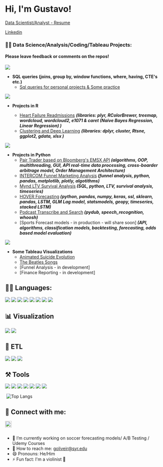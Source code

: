 <h1>Hi, I'm Gustavo! </h1>
<a href="https://rebrand.ly/github_resume">Data Scientist/Analyst - Resume</a> <br/>

<a href="https://www.linkedin.com/in/oliveiralgm/">Linkedin</a>

<h3>👨‍💻 Data Science/Analysis/Coding/Tableau Projects:</h2><h4> Please leave feedback or comments on the repos!</h3>

![](https://img.shields.io/badge/MySQL-005C84?style=for-the-badge&logo=mysql&logoColor=white)
- <b>SQL queries (joins, group by, window functions, where, having, CTE's etc.)</b>
  - [Sql queries for personal projects & Some practice](https://rebrand.ly/github_sql)

![](https://img.shields.io/badge/R-276DC3?style=for-the-badge&logo=r&logoColor=white)
- <b>Projects in R</b> 

  - [Heart Failure Readmissions](https://rebrand.ly/github_heart_failure) <b><i>(libraries: plyr, RColorBrewer, treemap, wordcloud, wordcloud2, e1071 & caret (Naive Bayes Regression, Linear Regression) )</b></i>
  - [Clustering and Deep Learning](https://rebrand.ly/github_CMA) <b><i>(libraries: dplyr, cluster, Rtsne, ggplot2, gdata, xlsx
)</b></i>

![](https://img.shields.io/badge/Python-FFD43B?style=for-the-badge&logo=python&logoColor=blue)
- <b>Projects in Python </b> 
  - [Pair Trader based on Bloomberg's EMSX API](https://rebrand.ly/github_trader)<b><i> (algorithms, OOP, multithreading, GUI, API real-time data processing, cross-boarder arbitrage model, Order Management Architecture)</b></i>
  - [INTERCOM Funnel Marketing Analysis](https://rebrand.ly/git_intercom)<b><i> (funnel analysis, python, pandas, matplotlib, plotly, algotithms)</b></i>
  - [Mynd LTV Survival Analysis](https://rebrand.ly/github_mynd)<b><i> (SQL, python, LTV, survival analysis, timeseries)</b></i>
  - [HOVER Forecasting](https://rebrand.ly/git_hover)<b><i> (python, pandas, numpy, keras, ssl, sklearn, pandas, LSTM, GLM Lag model, statsmodels, geopy, timeseries, stacked LSTM)</b></i>
  - [Podcast Transcribe and Search](https://github.com/oliveiralgm/podcast-project)<b><i> (pydub, speech_recognition, whoosh)</b></i>
  - [Sports Forecast models - in production - will share soon]<b><i> (API, algorithms, classification models, backtesting, forecasting, odds based model evaluation)</b></i>

![](https://img.shields.io/badge/Tableau-E97627?style=for-the-badge&logo=Tableau&logoColor=white)
- <b>Some Tableau Visualizations</b>
  - [Animated Suicide Evolution](https://rebrand.ly/github_suicide)
  - [The Beatles Songs](https://rebrand.ly/github_beatles)
  - [Funnel Analysis - in development]
  - [Finance Reporting - in development]
  
<h2>👨‍💻 Languages:</h2>

![](https://img.shields.io/badge/MySQL-005C84?style=for-the-badge&logo=mysql&logoColor=white)
![](https://img.shields.io/badge/PostgreSQL-316192?style=for-the-badge&logo=postgresql&logoColor=white)
![](https://img.shields.io/badge/Python-FFD43B?style=for-the-badge&logo=python&logoColor=blue)
![](https://img.shields.io/badge/R-276DC3?style=for-the-badge&logo=r&logoColor=white)
![](https://img.shields.io/badge/C-00599C?style=for-the-badge&logo=c&logoColor=white)
![](https://img.shields.io/badge/scikit_learn-F7931E?style=for-the-badge&logo=scikit-learn&logoColor=white)
![](https://img.shields.io/badge/SciPy-654FF0?style=for-the-badge&logo=SciPy&logoColor=white)
![](https://img.shields.io/badge/Pandas-2C2D72?style=for-the-badge&logo=pandas&logoColor=white)

<h2>📊 Visualization</h2>

![](https://img.shields.io/badge/Tableau-E97627?style=for-the-badge&logo=Tableau&logoColor=white)
![](https://img.shields.io/badge/Plotly-239120?style=for-the-badge&logo=plotly&logoColor=white)

<h2>🧱 ETL</h2>

![](https://img.shields.io/badge/dbt-FF694B?style=for-the-badge&logo=dbt&logoColor=white)
![](https://img.shields.io/badge/Bitbucket-0747a6?style=for-the-badge&logo=bitbucket&logoColor=white)
![](https://img.shields.io/badge/Airflow-017CEE?style=for-the-badge&logo=Apache%20Airflow&logoColor=white)

<h2>⚒️ Tools</h2>

![](https://img.shields.io/badge/Jira-0052CC?style=for-the-badge&logo=Jira&logoColor=white)
![](https://img.shields.io/badge/GitHub-100000?style=for-the-badge&logo=github&logoColor=white)
![](https://img.shields.io/badge/conda-342B029.svg?&style=for-the-badge&logo=anaconda&logoColor=white)
![](https://img.shields.io/badge/Jupyter-F37626.svg?&style=for-the-badge&logo=Jupyter&logoColor=white)
![](https://img.shields.io/badge/PyCharm-000000.svg?&style=for-the-badge&logo=PyCharm&logoColor=white)
![](https://img.shields.io/badge/sublime_text-%23575757.svg?&style=for-the-badge&logo=sublime-text&logoColor=important)
![](https://img.shields.io/badge/Microsoft_Office-D83B01?style=for-the-badge&logo=microsoft-office&logoColor=white)


![]()
![Top Langs](https://github-readme-stats.vercel.app/api/top-langs/?username=oliveiralgm)
  
<!-- 
<h2>📺 Popular YouTube Videos</h2>

- [How to get into Cybersecurity Starting From Zero](https://www.youtube.com/watch?v=a83ASGn_V_s)
- [A Day in the Life of a Cybersecurity Anayst](https://www.youtube.com/watch?v=uHy3oM7NnoU)
- [How to Create a KeyLogger (C#)](https://www.youtube.com/watch?v=N-L9hklSlNk)
- [Ransomware Demonstration (C#)](https://www.youtube.com/watch?v=OfvdQeh79s0)
- [Is WGU Legit?](https://www.youtube.com/watch?v=E2MwRWxDBkA) -->

<h2> 🤳 Connect with me:</h2>

<a href="https://www.linkedin.com/in/oliveiralgm/"><img align="left" src="https://raw.githubusercontent.com/yushi1007/yushi1007/main/images/linkedin.svg" alt="Gustavo Oliveira | LinkedIn" width="21px"/></a>  <br />


<h2> </h2>
<!-- - 🌱 I’m currently learning ...
- 👯 I’m looking to collaborate on ...
- 🤔 I’m looking for help with ...
- 💬 Ask me about ... -->

  - 🔭 I’m currently working on soccer forecasting models/ A/B Testing / Udemy Courses
  - 📧 How to reach me: [goliveir@syr.edu](mailto:goliveir@syr.edu)
  - 😄 Pronouns: He/Him
  - ⚡ Fun fact: I'm a violinist 🎻
